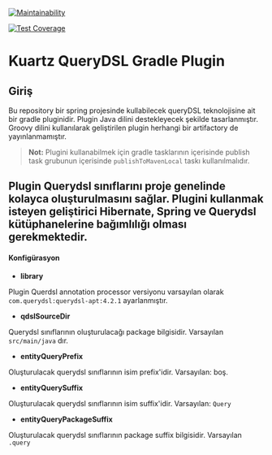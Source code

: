 [![Maintainability](https://api.codeclimate.com/v1/badges/3ac3f963cd3296524f4d/maintainability)](https://codeclimate.com/github/kutay-celebi/kuartz-gradle-plugin/maintainability)

[![Test Coverage](https://api.codeclimate.com/v1/badges/3ac3f963cd3296524f4d/test_coverage)](https://codeclimate.com/github/kutay-celebi/kuartz-gradle-plugin/test_coverage)

# Kuartz QueryDSL Gradle Plugin

## Giriş

Bu repository bir spring projesinde kullabilecek queryDSL teknolojisine ait bir gradle pluginidir. Plugin Java dilini 
destekleyecek şekilde tasarlanmıştır. Groovy dilini kullanılarak geliştirilen plugin herhangi bir artifactory de 
yayınlanmamıştır. 

> **Not:** Plugini kullanabilmek için gradle tasklarının içerisinde publish task grubunun içerisinde  `publishToMavenLocal` taskı
>kullanılmalıdır.

Plugin Querydsl sınıflarını proje genelinde kolayca oluşturulmasını sağlar. Plugini kullanmak isteyen geliştirici Hibernate,
Spring ve Querydsl kütüphanelerine bağımlılığı olması gerekmektedir.
---
#### Konfigürasyon

* **library**

Plugin Querdsl annotation processor versiyonu varsayılan olarak `com.querydsl:querydsl-apt:4.2.1` ayarlanmıştır.

* **qdslSourceDir**

Querydsl sınıflarının oluşturulacağı package bilgisidir. Varsayılan `src/main/java` dır.

* **entityQueryPrefix**

Oluşturulacak querydsl sınıflarının isim prefix'idir. Varsayılan: boş.

* **entityQuerySuffix**

Oluşturulacak querydsl sınıflarının isim suffix'idir. Varsayılan: `Query`

* **entityQueryPackageSuffix**

Oluşturulacak querydsl sınıflarının package suffix bilgisidir. Varsayılan `.query`




